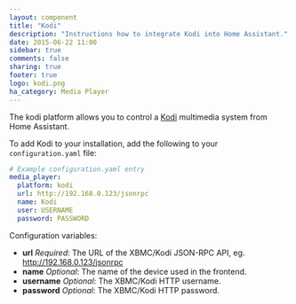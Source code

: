 ```yaml
---
layout: component
title: "Kodi"
description: "Instructions how to integrate Kodi into Home Assistant."
date: 2015-06-22 11:00
sidebar: true
comments: false
sharing: true
footer: true
logo: kodi.png
ha_category: Media Player
---
```



The kodi platform allows you to control a [Kodi](http://kodi.tv/) multimedia system from Home Assistant.

To add Kodi to your installation, add the following to your `configuration.yaml` file:

```yaml
# Example configuration.yaml entry
media_player:
  platform: kodi
  url: http://192.168.0.123/jsonrpc
  name: Kodi
  user: USERNAME
  password: PASSWORD
```

Configuration variables:

- **url** *Required*: The URL of the XBMC/Kodi JSON-RPC API, eg. http://192.168.0.123/jsonrpc
- **name** *Optional*: The name of the device used in the frontend.
- **username** *Optional*: The XBMC/Kodi HTTP username.
- **password** *Optional*: The XBMC/Kodi HTTP password.
